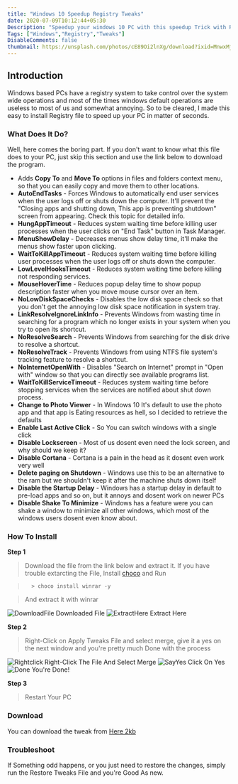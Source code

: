 ```yaml
---
title: "Windows 10 Speedup Registry Tweaks"
date: 2020-07-09T10:12:44+05:30
Description: "Speedup your windows 10 PC with this speedup Trick with Registry"
Tags: ["Windows","Registry","Tweaks"]
DisableComments: false
thumbnail: https://unsplash.com/photos/cE89Oi2lnXg/download?ixid=MnwxMjA3fDB8MXxzZWFyY2h8NHx8ZmFzdHx8MHx8fHwxNjM5NTYyNzk4&force=true&w=640
---
```

## Introduction
Windows based PCs have a registry system to take control over the system wide operations and most of the times windows default operations are useless to most of us and somewhat annoying. So to be cleared, I made this easy to install Registry file to speed up your PC in matter of seconds.

### What Does It Do?
Well, here comes the boring part. If you don't want to know what this file does to your PC, just skip this section and use the link below to download the program.

* Adds **Copy To** and **Move To** options in files and folders context menu, so that you can easily copy and move them to other locations.
* **AutoEndTasks** - Forces Windows to automatically end user services when the user logs off or shuts down the computer. It'll prevent the "Closing apps and shutting down, This app is preventing shutdown" screen from appearing. Check this topic for detailed info.
* **HungAppTimeout** - Reduces system waiting time before killing user processes when the user clicks on "End Task" button in Task Manager.
* **MenuShowDelay** - Decreases menus show delay time, it'll make the menus show faster upon clicking.
* **WaitToKillAppTimeout** - Reduces system waiting time before killing user processes when the user logs off or shuts down the computer.
* **LowLevelHooksTimeout** - Reduces system waiting time before killing not responding services.
* **MouseHoverTime** - Reduces popup delay time to show popup description faster when you move mouse cursor over an item.
* **NoLowDiskSpaceChecks** - Disables the low disk space check so that you don't get the annoying low disk space notification in system tray.
* **LinkResolveIgnoreLinkInfo** - Prevents Windows from wasting time in searching for a program which no longer exists in your system when you try to open its shortcut.
* **NoResolveSearch** - Prevents Windows from searching for the disk drive to resolve a shortcut.
* **NoResolveTrack** - Prevents Windows from using NTFS file system's tracking feature to resolve a shortcut.
* **NoInternetOpenWith** - Disables "Search on Internet" prompt in "Open with" window so that you can directly see available programs list.
* **WaitToKillServiceTimeout** - Reduces system waiting time before stopping services when the services are notified about shut down process.
* **Change to Photo Viewer** - In Windows 10 It's default to use the photo app and that app is Eating resources as hell, so I decided to retrieve the defaults
* **Enable Last Active Click** - So You can switch windows with a single click
* **Disable Lockscreen** - Most of us dosent even need the lock screen, and why should we keep it?
* **Disable Cortana** - Cortana is a pain in the head as it dosent even work very well
* **Delete paging on Shutdown** - Windows use this to be an alternative to the ram but we shouldn't keep it after the machine shuts down itself
* **Disable the Startup Delay** - Windows has a startup delay in default to pre-load apps and so on, but it annoys and dosent work on newer PCs
* **Disable Shake To Minimize** - Windows has a feature were you can shake a window to minimize all other windows, which most of the windows users dosent even know about.

### How To Install
**Step 1**
> Download the file from the link below and extract it. If you have trouble extarcting the File, Install [choco](/post/the-package-manager-for-windows-chocolatey/) and Run

>       > choco install winrar -y

> And extract it with winrar

![DownloadFile](/uploads/20200709_105201.png "Downloaded")
Downloaded File
![ExtractHere](/uploads/20200709_105202.png "Extracted")
Extract Here

**Step 2**
> Right-Click on Apply Tweaks File and select merge, give it a yes on the next window and you're pretty much Done with the process

![Rightclick](/uploads/20200709_105203.png "Merged")
Right-Click The File And Select Merge
![SayYes](/uploads/20200709_105204.png "Yes")
Click On Yes
![Done](/uploads/20200709_105205.png "Done")
You're Done!

**Step 3**
> Restart Your PC

### Download
You can download the tweak from [Here 2kb](https://www5.zippyshare.com/v/3zA7eFwV/file.html)

### Troubleshoot
If Something odd happens, or you just need to restore the changes, simply run the Restore Tweaks File and you're Good As new.